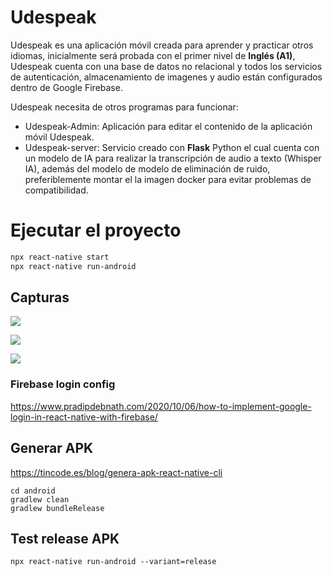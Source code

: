 # Udespeak

Udespeak es una aplicación móvil creada para aprender y practicar otros idiomas, inicialmente será probada con el primer nivel de **Inglés (A1)**, Udespeak cuenta con una base de datos no relacional y todos los servicios de autenticación, almacenamiento de imagenes y audio están configurados dentro de Google Firebase.

Udespeak necesita de otros programas para funcionar:

* Udespeak-Admin: Aplicación para editar el contenido de la aplicación móvil Udespeak.
* Udespeak-server: Servicio creado con **Flask** Python el cual cuenta con un modelo de IA para realizar la transcripción de audio a texto (Whisper IA), además del modelo de modelo de eliminación de ruido, preferiblemente montar el la imagen docker para evitar problemas de compatibilidad.


# Ejecutar el proyecto
```sh
npx react-native start
npx react-native run-android
```

## Capturas

![](https://blogger.googleusercontent.com/img/b/R29vZ2xl/AVvXsEgZhHhkNJJsO84N_61tDeY2TeM2wBZ9QuE9lPIAvRc-091xgS7MaqHqil8KOQdMFx1Dn4IclnsAamgVUw4qdpkYYhGhXfiJN-J1A-LpmNhHp2IgGiTaMBClCy8EVWC7Uac1PJaLx6L8m_6jBpwZrQMbY-HRDdqFEWzebWh0KAmekb8XmcKkR7Seiz-xe-K9/s16000/captura%20udespeak%201.png)

![](https://blogger.googleusercontent.com/img/b/R29vZ2xl/AVvXsEhv-8UXr6hDuGEoZtAfSeylMgVmdRhbjnosd9_WECwkN_1fGcXy2RkSqVpPliOWW6RYlPwxnxjs3IF0m3HAeWiOsA5w1ekuMpw0woyPfg7QbCmdmdjRtaRCe_-vHanb8A5Ti5c04BTjUVsNgNYayPJVakCazqNisj9vCRjc-urBIibun4XqyiOH2zidlO_7/s16000/captura%20udespeak%202.png)

![](https://blogger.googleusercontent.com/img/b/R29vZ2xl/AVvXsEgYSlwk4ZK9Cw4XJGxFj1Ie7oy0zk1fzE0WjDpcIJbv9cc9xt_SVMjQq_uQskObi1sEx6LhYCDVPuLM5Uh4SRxZAf_nUnG7ybb1valNvXTYEOzLNa50BqBHEq9JNMrMoeoNdewfyL715vVPDX2oFXbJyKISB0Xx30qdamtBXEnRtUZAoK4yRmM5cvQqcmYJ/s16000/captura%20udespeak%203.png)


### Firebase login config
https://www.pradipdebnath.com/2020/10/06/how-to-implement-google-login-in-react-native-with-firebase/

## Generar APK
https://tincode.es/blog/genera-apk-react-native-cli

```
cd android
gradlew clean
gradlew bundleRelease
```

## Test release APK
```
npx react-native run-android --variant=release
```